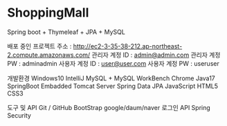 # ShoppingMall
Spring boot + Thymeleaf + JPA + MySQL

배포 중인 프로젝트 주소 : http://ec2-3-35-38-212.ap-northeast-2.compute.amazonaws.com/
관리자 계정 ID : admin@admin.com
관리자 계정 PW : adminadmin
사용자 계정 ID : user@user.com
사용자 계정 PW : useruser


개발환경
Windows10
IntelliJ
MySQL + MySQL WorkBench
Chrome
Java17
SpringBoot
Embadded Tomcat Server
Spring Data JPA
JavaScript
HTML5
CSS3

도구 및 API
Git / GitHub
BootStrap
google/daum/naver 로그인 API
Spring Security
 
